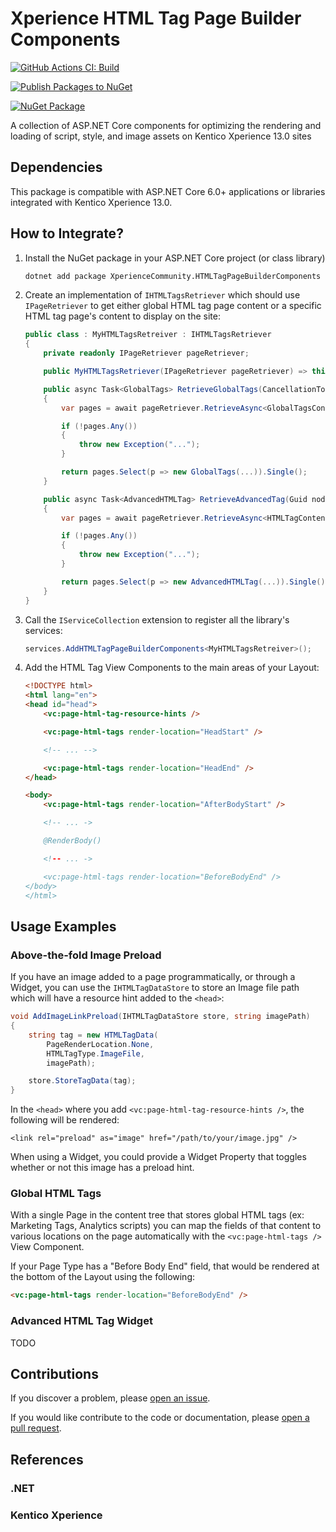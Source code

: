 # Xperience HTML Tag Page Builder Components

[![GitHub Actions CI: Build](https://github.com/wiredviews/xperience-html-tag-page-builder-components/actions/workflows/ci.yml/badge.svg?branch=main)](https://github.com/wiredviews/xperience-html-tag-page-builder-components/actions/workflows/ci.yml)

[![Publish Packages to NuGet](https://github.com/wiredviews/xperience-html-tag-page-builder-components/actions/workflows/publish.yml/badge.svg?branch=main)](https://github.com/wiredviews/xperience-html-tag-page-builder-components/actions/workflows/publish.yml)

[![NuGet Package](https://img.shields.io/nuget/v/XperienceCommunity.HTMLTagPageBuilderComponents.svg)](https://www.nuget.org/packages/XperienceCommunity.HTMLTagPageBuilderComponents)

A collection of ASP.NET Core components for optimizing the rendering and loading of script, style, and image assets on Kentico Xperience 13.0 sites

## Dependencies

This package is compatible with ASP.NET Core 6.0+ applications or libraries integrated with Kentico Xperience 13.0.

## How to Integrate?

1. Install the NuGet package in your ASP.NET Core project (or class library)

   ```bash
   dotnet add package XperienceCommunity.HTMLTagPageBuilderComponents
   ```

2. Create an implementation of `IHTMLTagsRetriever` which should use `IPageRetriever` to get either global HTML tag page content or a specific HTML tag page's content to display on the site:

   ```csharp
   public class : MyHTMLTagsRetreiver : IHTMLTagsRetriever
   {
	   private readonly IPageRetriever pageRetriever;

	   public MyHTMLTagsRetriever(IPageRetriever pageRetriever) => this.pageRetriever = pageRetriever;

       public async Task<GlobalTags> RetrieveGlobalTags(CancellationToken cancellationToken = default)
	   {
		   var pages = await pageRetriever.RetrieveAsync<GlobalTagsContent>();

		   if (!pages.Any())
		   {
			   throw new Exception("...");
		   }

		   return pages.Select(p => new GlobalTags(...)).Single();
	   }

       public async Task<AdvancedHTMLTag> RetrieveAdvancedTag(Guid nodeGUID, CancellationToken cancellationToken = default)
	   {
		   var pages = await pageRetriever.RetrieveAsync<HTMLTagContent>(q => q.WhereEquals(nameof(TreeNode.NodeGUID), nodeGUID));

		   if (!pages.Any())
		   {
			   throw new Exception("...");
		   }

		   return pages.Select(p => new AdvancedHTMLTag(...)).Single();
	   }
   }
   ```

3. Call the `IServiceCollection` extension to register all the library's services:

	```csharp
	services.AddHTMLTagPageBuilderComponents<MyHTMLTagsRetreiver>();
	```

4. Add the HTML Tag View Components to the main areas of your Layout:

	```html
	<!DOCTYPE html>
	<html lang="en">
	<head id="head">
		<vc:page-html-tag-resource-hints />

		<vc:page-html-tags render-location="HeadStart" />

		<!-- ... -->
	
		<vc:page-html-tags render-location="HeadEnd" />	
	</head>

	<body>
		<vc:page-html-tags render-location="AfterBodyStart" />	

		<!-- ... ->

		@RenderBody()

		<!-- ... ->

		<vc:page-html-tags render-location="BeforeBodyEnd" />
	</body>
	</html>
	```

## Usage Examples

### Above-the-fold Image Preload

If you have an image added to a page programmatically, or through a Widget, you can use the `IHTMLTagDataStore` to store an Image file path which will have a resource hint added to the `<head>`:

```csharp
void AddImageLinkPreload(IHTMLTagDataStore store, string imagePath)
{
	string tag = new HTMLTagData(
		PageRenderLocation.None,
		HTMLTagType.ImageFile,
		imagePath);

	store.StoreTagData(tag);
}
```

In the `<head>` where you add `<vc:page-html-tag-resource-hints />`, the following will be rendered:

```
<link rel="preload" as="image" href="/path/to/your/image.jpg" />
```

When using a Widget, you could provide a Widget Property that toggles whether or not this image has a preload hint.

### Global HTML Tags

With a single Page in the content tree that stores global HTML tags (ex: Marketing Tags, Analytics scripts) you can
map the fields of that content to various locations on the page automatically with the `<vc:page-html-tags />` View Component.

If your Page Type has a "Before Body End" field, that would be rendered at the bottom of the Layout using the following:

```html
<vc:page-html-tags render-location="BeforeBodyEnd" />
```

### Advanced HTML Tag Widget

TODO

## Contributions

If you discover a problem, please [open an issue](https://github.com/wiredviews/xperience-html-tag-page-builder-components/issues/new).

If you would like contribute to the code or documentation, please [open a pull request](https://github.com/wiredviews/xperience-html-tag-page-builder-components/compare).

## References

### .NET

### Kentico Xperience

